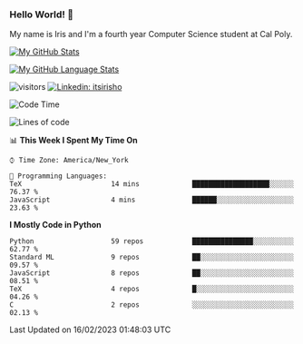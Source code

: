### Hello World! 👋

My name is Iris and I'm a fourth year Computer Science student at Cal Poly. 


[![My GitHub Stats](https://github-readme-stats.vercel.app/api?username=sleepyStick&show_icons=true&&count_private=true&include_all_commits=true&theme=buefy)]()

[![My GitHub Language Stats](https://github-readme-stats.vercel.app/api/top-langs/?username=sleepyStick&langs_count=5&theme=buefy)]()

![visitors](https://visitor-badge.glitch.me/badge?page_id=sleepyStick.sleepyStick)
[![Linkedin: itsirisho](https://img.shields.io/badge/-itsirisho-informational?style=flat-square&logo=Linkedin&logoColor=white&link=https://www.linkedin.com/in/itsirisho/)](https://www.linkedin.com/in/itsirisho/)

<!--START_SECTION:waka-->
![Code Time](http://img.shields.io/badge/Code%20Time-403%20hrs%2029%20mins-blue)

![Lines of code](https://img.shields.io/badge/From%20Hello%20World%20I%27ve%20Written-19%20Million%20lines%20of%20code-blue)

📊 **This Week I Spent My Time On** 

```text
⌚︎ Time Zone: America/New_York

💬 Programming Languages: 
TeX                      14 mins             ███████████████████░░░░░░   76.37 % 
JavaScript               4 mins              ██████░░░░░░░░░░░░░░░░░░░   23.63 % 

```

**I Mostly Code in Python** 

```text
Python                   59 repos            ███████████████░░░░░░░░░░   62.77 % 
Standard ML              9 repos             ██░░░░░░░░░░░░░░░░░░░░░░░   09.57 % 
JavaScript               8 repos             ██░░░░░░░░░░░░░░░░░░░░░░░   08.51 % 
TeX                      4 repos             █░░░░░░░░░░░░░░░░░░░░░░░░   04.26 % 
C                        2 repos             ░░░░░░░░░░░░░░░░░░░░░░░░░   02.13 % 

```



 Last Updated on 16/02/2023 01:48:03 UTC
<!--END_SECTION:waka-->

<!--
**konanyuta/konanyuta** is a ✨ _special_ ✨ repository because its `README.md` (this file) appears on your GitHub profile.

Here are some ideas to get you started:

- 🔭 I’m currently working on ...
- 🌱 I’m currently learning ...
- 👯 I’m looking to collaborate on ...
- 🤔 I’m looking for help with ...
- 💬 Ask me about ...
- 📫 How to reach me: ...
- 😄 Pronouns: ...
- ⚡ Fun fact: ...
-->
